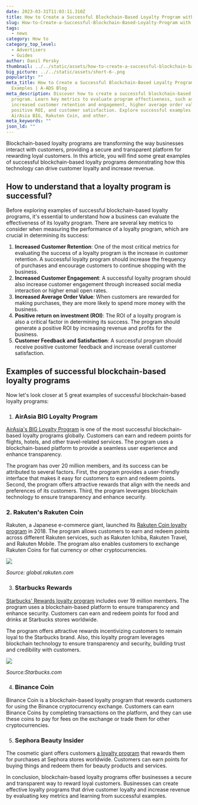 ```yaml
---
date: 2023-03-31T11:03:11.310Z
title: How to Create a Successful Blockchain-Based Loyalty Program with Examples
slug: How-to-Create-a-Successful-Blockchain-Based-Loyalty-Program with Examples
tags:
  - news
category: How to
category_top_level:
  - Advertisers
  - Guides
author: Danil Persky
thumbnail: ../../static/assets/how-to-create-a-successful-blockchain-based-loyalty-program-with-examples.png
big_picture: ../../static/assets/short-6-.png
popularity: ""
meta_title: How to Create a Successful Blockchain-Based Loyalty Program with
  Examples | A-ADS Blog
meta_description: Discover how to create a successful blockchain-based loyalty
  program. Learn key metrics to evaluate program effectiveness, such as
  increased customer retention and engagement, higher average order value,
  positive ROI, and customer satisfaction. Explore successful examples including
  AirAsia BIG, Rakuten Coin, and other.
meta_keywords: ""
json_ld: ""
---
```

<!--StartFragment-->

Blockchain-based loyalty programs are transforming the way businesses interact with customers, providing a secure and transparent platform for rewarding loyal customers. In this article, you will find some great examples of successful blockchain-based loyalty programs demonstrating how this technology can drive customer loyalty and increase revenue.

## How to understand that a loyalty program is successful?

Before exploring examples of successful blockchain-based loyalty programs, it's essential to understand how a business can evaluate the effectiveness of its loyalty program. There are several key metrics to consider when measuring the performance of a loyalty program, which are crucial in determining its success:

1. **Increased Customer Retention**: One of the most critical metrics for evaluating the success of a loyalty program is the increase in customer retention. A successful loyalty program should increase the frequency of purchases and encourage customers to continue shopping with the business.
2. **Increased Customer Engagement**: A successful loyalty program should also increase customer engagement through increased social media interaction or higher email open rates. 
3. **Increased Average Order Value**: When customers are rewarded for making purchases, they are more likely to spend more money with the business.
4. **Positive return on investment (ROI)**: The ROI of a loyalty program is also a critical factor in determining its success. The program should generate a positive ROI by increasing revenue and profits for the business.
5. **Customer Feedback and Satisfaction**: A successful program should receive positive customer feedback and increase overall customer satisfaction.

## Examples of successful blockchain-based loyalty programs 

Now let's look closer at 5 great examples of successful blockchain-based loyalty programs: 

1. ### **AirAsia BIG Loyalty Program**

[AirAsia's BIG Loyalty Program](https://www.klia2.info/airlines/big-loyalty-programme/) is one of the most successful blockchain-based loyalty programs globally. Customers can earn and redeem points for flights, hotels, and other travel-related services. The program uses a blockchain-based platform to provide a seamless user experience and enhance transparency.

The program has over 20 million members, and its success can be attributed to several factors. First, the program provides a user-friendly interface that makes it easy for customers to earn and redeem points. Second, the program offers attractive rewards that align with the needs and preferences of its customers. Third, the program leverages blockchain technology to ensure transparency and enhance security.

### 2﻿. **Rakuten's Rakuten Coin**

Rakuten, a Japanese e-commerce giant, launched its [Rakuten Coin loyalty program](https://global.rakuten.com/corp/news/update/2021/0318_01.html) in 2018. The program allows customers to earn and redeem points across different Rakuten services, such as Rakuten Ichiba, Rakuten Travel, and Rakuten Mobile. The program also enables customers to exchange Rakuten Coins for fiat currency or other cryptocurrencies.

<a href="https://lh5.googleusercontent.com/N_WKHQqCjXZM5AijhwQ-EybndFZxvq0Yf_E23jbLoR51PesnUrNL7xBeFaaUFz38-zXngZlrSR86rgut58OcHxBhftht6cvgPLFyaYoMlTbY2Oo6LP2TOT-yT-wuGD0a8BcXkczvtTO1KCiD6oomaAo" target="_blank">
  <img src="https://lh5.googleusercontent.com/N_WKHQqCjXZM5AijhwQ-EybndFZxvq0Yf_E23jbLoR51PesnUrNL7xBeFaaUFz38-zXngZlrSR86rgut58OcHxBhftht6cvgPLFyaYoMlTbY2Oo6LP2TOT-yT-wuGD0a8BcXkczvtTO1KCiD6oomaAo">
</a>

*Source: global.rakuten.com*

3. ### **Starbucks Rewards**

[Starbucks' Rewards loyalty program](https://www.starbucks.com/rewards) includes over 19 million members. The program uses a blockchain-based platform to ensure transparency and enhance security. Customers can earn and redeem points for food and drinks at Starbucks stores worldwide.

The program offers attractive rewards incentivizing customers to remain loyal to the Starbucks brand. Also, this loyalty program leverages blockchain technology to ensure transparency and security, building trust and credibility with customers.

<a href="https://lh3.googleusercontent.com/8Pi79n8YOvLmZniw3Sao0UYmOHoxrD_wiEphGeGdQeASDExD6ZDc2YBw0Bg6zPZoxk7-hYOC-ASOkWk_QbvOCpIJVtvrsCM8Oz4otist2nUiiXaRiaeW8FGSudVbTqEa1OlAyCMYgykCkEhlExwn8ec" target="_blank">
  <img src="https://lh3.googleusercontent.com/8Pi79n8YOvLmZniw3Sao0UYmOHoxrD_wiEphGeGdQeASDExD6ZDc2YBw0Bg6zPZoxk7-hYOC-ASOkWk_QbvOCpIJVtvrsCM8Oz4otist2nUiiXaRiaeW8FGSudVbTqEa1OlAyCMYgykCkEhlExwn8ec">
</a>

*Source:Starbucks.com*

4. ### **Binance Coin**

Binance Coin is a blockchain-based loyalty program that rewards customers for using the Binance cryptocurrency exchange. Customers can earn Binance Coins by completing transactions on the platform, and they can use these coins to pay for fees on the exchange or trade them for other cryptocurrencies.

5. ### **Sephora Beauty Insider**

The cosmetic giant offers customers [a loyalty program](https://www.sephora.com/beauty/loyalty-program) that rewards them for purchases at Sephora stores worldwide. Customers can earn points for buying things and redeem them for beauty products and services.

In conclusion, blockchain-based loyalty programs offer businesses a secure and transparent way to reward loyal customers. Businesses can create effective loyalty programs that drive customer loyalty and increase revenue by evaluating key metrics and learning from successful examples.

<!--EndFragment-->